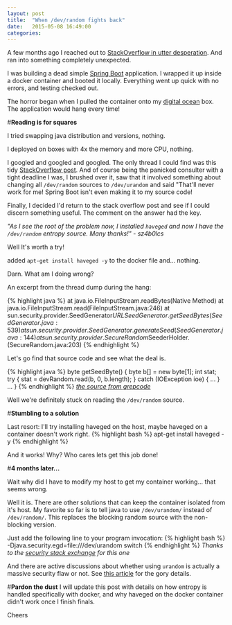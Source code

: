 ```yaml
---
layout: post
title:  "When /dev/random fights back"
date:   2015-05-08 16:49:00
categories: 
---
```

A few months ago I reached out to [StackOverflow in utter desperation][SO-ref2]. And ran into something completely unexpected.

I was building a dead simple [Spring Boot][spring-boot-ref] application. I wrapped it up inside a docker container and booted it locally. Everything went up quick with no errors, and testing checked out.

The horror began when I pulled the container onto my [digital ocean][DO-ref] box. The application would hang every time!

#**Reading is for squares**

I tried swapping java distribution and versions, nothing.

I deployed on boxes with 4x the memory and more CPU, nothing.

I googled and googled and googled. The only thread I could find was this tidy [StackOverflow post][SO-ref1]. And of course being the panicked consulter with a tight deadline I was, I brushed over it, saw that it involved something about changing all `/dev/random` sources to `/dev/urandom` and said "That'll never work for me! Spring Boot isn't even making it to my source code!


Finally, I decided I'd return to the stack overflow post and see if I could discern something useful. The comment on the answer had the key.

*"As I see the root of the problem now, I installed `haveged` and now I have the `/dev/random` entropy source. Many thanks!" - sz4b0lcs*

Well It's worth a try!

added `apt-get install haveged -y` to the docker file and... nothing.

Darn. What am I doing wrong?

An excerpt from the thread dump during the hang:

{% highlight java %}
at java.io.FileInputStream.readBytes(Native Method)
    at java.io.FileInputStream.read(FileInputStream.java:246)
    at sun.security.provider.SeedGenerator$URLSeedGenerator.getSeedBytes(SeedGenerator.java:539)
    at sun.security.provider.SeedGenerator.generateSeed(SeedGenerator.java:144)
    at sun.security.provider.SecureRandom$SeederHolder.<clinit>(SecureRandom.java:203)
{% endhighlight %}

Let's go find that source code and see what the deal is.

{% highlight java %}
byte getSeedByte() {
    byte b[] = new byte[1];
    int stat;
     try {
        stat = devRandom.read(b, 0, b.length);
     } catch (IOException ioe) { ... }
     ...
}
{% endhighlight %}
 *[the source from grepcode][grepcode]*

Well we're definitely stuck on reading the `/dev/random` source.

#**Stumbling to a solution**

Last resort: I'll try installing haveged on the host, maybe haveged on a container doesn't work right.
{% highlight bash %}
apt-get install haveged -y
{% endhighlight %}

And it works! Why? Who cares lets get this job done!

#**4 months later...**

Wait why did I have to modify my host to get my container working... that seems wrong.

Well it is. There are other solutions that can keep the container isolated from it's host. My favorite so far is to tell java to use `/dev/urandom/` instead of `/dev/random/`. This replaces the blocking random source with the non-blocking version.

Just add the following line to your program invocation:
{% highlight bash %}
-Djava.security.egd=file:///dev/urandom switch
{% endhighlight %}
 *Thanks to the [security stack exchange][sec-article] for this one*

And there are active discussions about whether using `urandom` is actually a massive security flaw or not. See [this article][random-article] for the gory details.

#**Pardon the dust**
I will update this post with details on how entropy is handled specifically with docker, and why haveged on the docker container didn't work once I finish finals.

Cheers

[spring-boot-ref]: http://projects.spring.io/spring-boot/
[SO-ref1]: http://stackoverflow.com/questions/25660899/spring-boot-actuator-application-wont-start-on-ubuntu-vps
[random-article]: http://www.2uo.de/myths-about-urandom/
[sec-article]: http://security.stackexchange.com/questions/14386/what-do-i-need-to-configure-to-make-sure-my-software-uses-dev-urandom/14387#14387
[SO-ref2]: http://stackoverflow.com/questions/27612209/spring-boot-application-wont-boot-at-startup-inside-docker
[DO-ref]: https://www.digitalocean.com/
[grepcode]: http://grepcode.com/file/repository.grepcode.com/java/root/jdk/openjdk/6-b14/sun/security/provider/SeedGenerator.java#SeedGenerator.URLSeedGenerator.%3Cinit%3E%28%29
